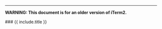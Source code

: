 <a name="{{ include.anchor }}"></a>
<hr>
      <p><b>WARNING: This document is for an older version of iTerm2.</b></p>
### {{ include.title }}
